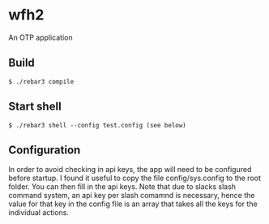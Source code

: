# wfh2

An OTP application

## Build

    $ ./rebar3 compile

## Start shell

	$ ./rebar3 shell --config test.config (see below)

## Configuration

In order to avoid checking in api keys, the app will need to be configured
before startup. I found it useful to copy the file config/sys.config to the root
folder.  You can then fill in the api keys. Note that due to slacks slash
command system, an api key per slash comamnd is necessary, hence the value for
that key in the config file is an array that takes all the keys for the
individual actions.

